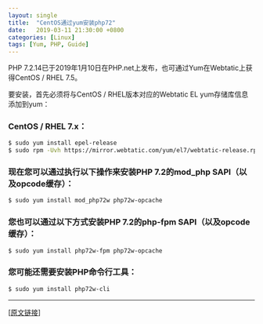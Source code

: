 ```yaml
---
layout: single
title:  "CentOS通过yum安装php72"
date:   2019-03-11 21:30:00 +0800
categories: [Linux]
tags: [Yum, PHP, Guide]
---
```


PHP 7.2.14已于2019年1月10日在PHP.net上发布，也可通过Yum在Webtatic上获得CentOS / RHEL 7.5。

要安装，首先必须将与CentOS / RHEL版本对应的Webtatic EL yum存储库信息添加到yum：
   
### CentOS / RHEL 7.x：

```bash
$ sudo yum install epel-release
$ sudo rpm -Uvh https://mirror.webtatic.com/yum/el7/webtatic-release.rpm
```

### 现在您可以通过执行以下操作来安装PHP 7.2的mod_php SAPI（以及opcode缓存）：

```bash
$ sudo yum install mod_php72w php72w-opcache
```

### 您也可以通过以下方式安装PHP 7.2的php-fpm SAPI（以及opcode缓存）：

```bash
$ sudo yum install php72w-fpm php72w-opcache
```

### 您可能还需要安装PHP命令行工具：

```bash
$ sudo yum install php72w-cli
```

---
[[原文链接](https://webtatic.com/packages/php72/)]
